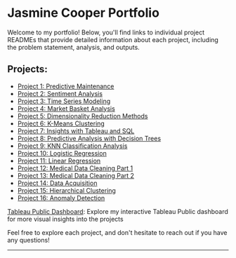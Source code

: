 # Jasmine Cooper Portfolio

Welcome to my portfolio! Below, you'll find links to individual project READMEs that provide detailed information about each project, including the problem statement, analysis, and outputs.

## Projects:
- [Project 1: Predictive Maintenance](predictive-tool-maintenance/README.md)
- [Project 2: Sentiment Analysis](sentiment-analysis-neural-networks/README.md)
- [Project 3: Time Series Modeling](time-series-analysis/README.md)
- [Project 4: Market Basket Analysis](market-basket-analysis/README.md)
- [Project 5: Dimensionality Reduction Methods](dimensionality-reduction-methods/README.md)
- [Project 6: K-Means Clustering](k-means-clustering/README.md)
- [Project 7: Insights with Tableau and SQL](tableau-sql-insights/README.md)
- [Project 8: Predictive Analysis with Decision Trees](predictive-analysis-decision-trees/README.md)
- [Project 9: KNN Classification Analysis](knn-classification-analysis/README.md)
- [Project 10: Logistic Regression](logistic-regression/README.md)
- [Project 11: Linear Regression](linear-regression/README.md)
- [Project 12: Medical Data Cleaning Part 1](medical-data-cleaning/README.md)
- [Project 13: Medical Data Cleaning Part 2](data-cleaning/README.md)
- [Project 14: Data Acquisition](data-acquisition/README.md)
- [Project 15: Hierarchical Clustering](hierarchical-clustering/README.md)
- [Project 16: Anomaly Detection](anomaly-detection/README.md)
  


[Tableau Public Dashboard](https://public.tableau.com/app/profile/jasminecooper/vizzes): Explore my interactive Tableau Public dashboard for more visual insights into the projects

Feel free to explore each project, and don't hesitate to reach out if you have any questions!

---


